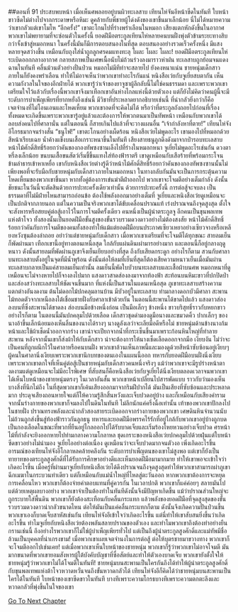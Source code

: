 ##ตอนที่ 91 ประสบพบหน้า
เมื่อเห็นศพลอยอยู่บนผิวทะเลสาบ เทียนไห่จันอีหน้าซีดในทันที ใบหน้าขาวซีดไม่ต่างไปจากกระดาษหรือหิมะ ดูคล้ายกับพี่ชายผู้โด่งดังของเขาขึ้นมาเล็กน้อย
นี่ไม่ได้หมายความว่าเขากลัวแต่เขาโมโห
“อีกครั้ง!” เขาตะโกนไปที่ร่างพร่าเลือนในหมอก
เสียงแตกหักดังขึ้นในอากาศ พวกเขาไม่พยายามที่จะซ่อนตัวในครั้งนี้ ยอดฝีมือตระกูลเทียนไห่หลายคนบนฝั่งพุ่งตัวข้ามระยะทางสิบกว่าจั้งเข้าสู่หมอกหนา
ในครั้งนี้มันก็มีการตอบสนองในที่สุด ตอบสนองอย่างรวดเร็วครั้งหนึ่ง มีแสงหลายจุดสว่างขึ้น เหมือนกับถุงใส่น้ำถูกลูกศรคมแทงทะลุ
โผละ โผละ โผละ! ยอดฝีมือตระกูลเทียนไห่ระเบิดออกกลางอากาศ กลายสภาพเป็นเศษเนื้อนับไม่ถ้วนร่วงลงมาราวห่าฝน
ทะเลสาบถูกย้อมจนแดงฉานในทันที คลื่นม้วนตัวอย่างปั่นป่วน
หมอกไม่มีทีท่าจะสลายไป ยังคงหนาแน่น ชายหนุ่มเด็กสาวภายในก็ยังคงพร่าเลือน ทำให้ไม่อาจเห็นว่าพวกเขาทำอะไรกันแน่
หนิงสือเว่ยกับจูเยี่ยสบตากัน เห็นความกังวลในใจของอีกฝ่ายได้ พวกเขารู้ว่าเจ้าของยาจูซาผู้ลึกลับนี้ไม่ใช่คนธรรมดา และเพราะพวกเขาเตรียมใจไว้แล้วกับเรื่องนี้พวกเขาจึงมาเทือกเขาอันห่างไกลแห่งนี้ด้วยตัวเอง แต่ก็ยังไม่คิดว่าคนผู้นี้จะมีระดับการบำเพ็ญเพียรที่ยากหยั่งถึงเช่นนี้ มีวิชาที่ประหลาดยากอธิบายเช่นนี้ ที่น่ากลัวยิ่งกว่าก็คือเจตจำนงที่ไม่โอนเอนและโหดเหี้ยม
พวกเขาอดที่จะคิดไม่ได้ หรือว่าที่ตระกูลถังถอยไปก่อนที่เรื่องทั้งหมดจะเกิดขึ้นเพราะพวกเขารู้อยู่แล้วและต้องการให้พวกตนมาเป็นทัพหน้า
เหมือนกับพวกเขาได้ลอบส่งคนไปที่ศาลานั่น
แต่ในตอนนี้ ก็สายเกินไปแล้วที่จะวางแผนอื่น
“เจ้ากำลังหาที่ตาย!” เทียนไห่จังอีโกรธมากจนร่างสั่น “ธนูไฟ!” เขาตะโกนอย่างเผ็ดร้อน
หนิงสือเว่ยไม่พูดอะไร เขามองไปที่หมอกด้วยสีหน้าเรียบเฉย น้ำค้างแข็งบนเสื้อเกราะหนาขึ้นในทันที
เสียงสายธนูถูกดึงดังมาจากป่ารอบทะเลสาบ หน้าไม้ศักดิ์สิทธิ์ร้อยกว่าคันของกองทัพซงซานเล็งไปที่ร่างในหมอกหนา
จูเยี่ยไม่พูดอะไรเช่นกัน ดวงตาหรี่ลงเล็กน้อย ขนบนเสื้อขนสัตว์เริ่มชี้ขึ้นแทงใส่ท้องฟ้าราตรี เขาดูเหมือนกับเสือร้ายที่พร้อมกระโจนข้ามลำธารเข้าหาเหยื่อ
เขากับหนิงสือเว่ยต่างรู้ดีว่าหน้าไม้ศักดิ์สิทธิ์ร้อยกว่าคันของกองทัพซงซานนั้นไม่เพียงพอที่จะรับมือกับชายหนุ่มกับเด็กสาวภายในหมอกหนา ในทางกลับกันมันจะเป็นการกระตุ้นความโหดเหี้ยมของพวกเขาขึ้นมา หากทั้งคู่ต้องการเข่นฆ่าตีฝ่าออกไป พวกเขาจะโจมตีอย่างเต็มกำลัง ดังนั้นชัยชนะในวันนี้จะตัดสินด้วยการปะทะครั้งเดียวเท่านั้น
ด้วยการปะทะครั้งนี้ การต่อสู้จะจบลง เป็นธรรมดาที่ไม่มีฝ่ายไหนสามารถอ่อนข้อ ต้องใช้พลังออกมาอย่างเต็มที่
จูเยี่ยและหนิงสือเว่ยดูเหมือนจะเป็นปกติจากภายนอก แต่ในความเป็นจริงพวกเขาได้ขับเคลื่อนปราณแท้ เร่งปราณจนถึงจุดสูงสุด ตั้งใจจะสังหารหรือสยบคู่ต่อสู้เอาไว้ในการโจมตีครั้งเดียว
คนหนึ่งเป็นผู้นำตระกูลจู อีกคนเป็นขุนพลเทพแห่งต้าโจว ทั้งสองนั้นเป็นยอดฝีมือขั้นสูงของขั้นรวบรวมดวงดาวอย่างไม่ต้องสงสัย หน้าไม้ศักดิ์สิทธิ์ร้อยกว่าคันกับการโจมตีของคนทั้งสองทำให้แม้แต่ยอดฝีมือบนประกาศเซียวเหยาอย่างเซียวจางหรือเหลียงหวังซุนต้องล่าถอย อย่าว่าแต่ชายหนุ่มกับเด็กสาว
เมื่อพวกเขาเตรียมที่จะโจมตีได้ทุกขณะ สายลมเย็นก็พัดผ่านมา
เทือกเขานี้อยู่ทางตอนเหนือสุด ใกล้กับแผ่นดินเผ่ามารอย่างมาก และตอนนี้ก็อยู่กลางฤดูหนาว ดังนั้นสายลมที่พัดผ่านภูเขาจึงเย็นเยียบอย่างที่สุด ถึงกับเสียดกระดูก อย่างไรก็ตาม สวนกับศาลาบนทะเลสาบตั้งอยู่ในจุดที่มีน้ำพุร้อน ดังนั้นต่อให้ลมที่เย็นที่สุดก็ต้องเสียความหนาวเย็นเมื่อมันผ่านทะเลสาบกลายเป็นแค่สายลมเย็นเท่านั้น
ลมเย็นนี้พัดใบบัวบนทะเลสาบและเสื้อผ้าบนศพ หมอกหนาที่ดูเหมือนจะไม่จางหายไปก็จางลงไปมาก
แสงดาวสาดส่องลงมาจากท้องฟ้า สะท้อนบนหิมะขาวที่ปกปิดป่าและส่องสว่างทะเลสาบให้ชัดเจนขึ้นมาก
ที่แห่งนี้เป็นสวนในแดนเหนือสุด ภูเขาทะเลสาบสร้างความแตกต่างอันงดงาม ต้นไม่ดอกไม้ปกคลุมลานบ้าน มีบัวอยู่ในทะเลสาบ ท่ามกลางดอกบัวมีศาลา สะพานไม้ทอดตัวจากเหนือลงใต้เชื่อมชายฝั่งกับศาลาเข้าด้วยกัน ในตอนนี้สะพานได้ขาดไปแล้ว
แสงดาวส่องลงบนที่ซึ่งสะพานได้ขาดลง ส่องบนมือข้างหนึ่งก่อน
เป็นมือเล็กๆ ข้างหนึ่ง ขาวบริสุทธิ์ราวกับหยกขาว อย่างไรก็ตาม ในตอนนี้มันปกคลุมไปด้วยเลือด
เด็กสาวชุดดำมองดูมือนางและขมวดคิ้ว ปากเล็กๆ ของนางอ้าขึ้นเล็กน้อยมองเห็นลิ้นของนางได้รางๆ นางดูลังเลว่าจะเลียมือดีหรือไม่
ชายหนุ่มด้านข้างนางก้มหน้าและใช้ผ้าเช็ดน้ำออกจากร่าง เขาน่าจะเปียกจากน้ำที่กระเซ็นขึ้นมาเพราะก้อนหินใหญ่ที่ทำลายสะพาน
หลังจากนั้นเขาก็ส่งผ้าให้กับเด็กสาว น่าจะต้องการให้นางเช็ดเลือดออกจากมือ
เงียบงัน
ไม่ว่าจะเป็นคนที่ถูกผนึกไว้ในศาลาหรือคนบนฝั่ง พวกเขาล้วนเห็นภาพนี้และมองดูด้วยสีหน้าซับซ้อนอยู่เงียบๆ
ผู้คนในศาลานิ่งเงียบเพราะพวกเขานึกบทของตนเองในแผนนี้ออก ทหารกับยอดฝีมือบนฝั่งนิ่งเงียบเพราะพวกเขาตกใจที่เห็นคู่ต่อสู้เป็นชายหนุ่มกับเด็กสาวคนหนึ่งจริงๆ แม้ว่าพวกเขาจะมีรูปร่างหน้าตางดงามแต่ดูเหมือนจะไม่มีอะไรพิเศษ
ที่สับสนก็คือหนิงสือเว่ยกับจูเยี่ยได้นิ่งเงียบตลอดเวลาจนพวกเขาได้เห็นใบหน้าของชายหนุ่มตรงๆ
ในเวลาอันสั้น พวกเขาหน้าเปลี่ยนไปสารพัดแบบ ราวกับว่ามองเห็นบางสิ่งที่นึกไม่ถึง ในที่สุดพวกเขาก็เค้นเสียงออกมาจากริมฝีปากได้
มันเป็นเสียงที่ซับซ้อนและประหลาดมาก ประดุจเสียงถอนหายใจแต่ก็ให้ความรู้สึกสิ้นหวังและเจ็บปวดอยู่บ้าง และก็เหมือนกับเสียงคำราม
จากนั้นร่างกายของพวกเขาก็จมลงไปในดินในทันที
ไม่ลึกนักแค่ครึ่งฉื่อเท่านั้น
เท้าของพวกเขาปักลงไปในชายฝั่ง
ปราณทรงพลังและน่ากลัวสองสายระเบิดออกจากร่างกายของพวกเขา
เศษดินหินจำนวนนับไม่ถ้วนถูกส่งขึ้นสู่ท้องฟ้าราวกันลูกธนู
ทหารและยอดฝีมือพรรคไร้รักที่อยู่ใกล้กับพวกเขาอยู่บ้างถูกบดเป็นกองเลือดในขณะที่พวกที่ยืนอยู่ไกลออกไปได้รับบาดเจ็บและเริ่มร้องโหยหวนอย่างเจ็บปวด
ศรหน้าไม้ที่กำลังจะยิงออกหายไปท่ามกลางความโกลาหล
ชุดเกราะของหนิงสือเว่ยปกคลุมไปด้วยฝุ่นแต่ใบหน้าซีดขาวอย่างไม่น่ามอง
จูเยี่ยไออย่างต่อเนื่อง ดูเหมือนว่าจะเจ็บปวดมากจนตัวงอ
เพิ่งเกิดอะไรขึ้น
อารมณ์ของเทียนไห่จังอีโกลาหลคล้ายคลึงกัน
ระดับการบำเพ็ญตนของเขาไม่สูงพอ แต่เขาก็ยังเป็นทายาทของตระกูลสูงศักดิ์ที่ได้รับการศึกษาอย่างดีและเห็นยอดฝีมือมามากมาย ทำให้เขาพอจะเข้าใจว่าเกิดอะไรขึ้น
เมื่อครู่ที่ผ่านมาจูเยี่ยกับหนิงสือเว่ยได้ดึงปราณจนถึงจุดสูงสุดทำให้พวกเขาสามารถผ่าภูเขาฉีกเมฆาในกระบวนท่าเดียว
แต่ก็เหมือนกับแม่น้ำใหญ่ที่ไหลสู่ตะวันออก หากพวกเขาต้องการจะหยุดการเคลื่อนไหว พวกเขาก็ต้องจ่ายค่าตอบแทนที่คู่ควรกัน
ในเวลาปกติ พวกเขาก็แค่ค่อยๆ สลายมันไป แต่ด้วยเหตุผลบางอย่าง พวกเขาจำเป็นต้องทำในทันทีดังนั้นจึงมีปัญหาเกิดขึ้น แม้ว่าปราณส่วนใหญ่จะถูกระบายใส่พื้นดิน พวกเขาก็ยังต้องสะเทือนกับคลื่นกระแทก
แล้วพลังของยอดฝีมือที่จุดสูงสุดของขั้นรวบรวมดวงดาวน่ากลัวขนาดไหน ต่อให้มันเป็นแค่คลื่นกระแทกก็ตาม
ดังนั้นจึงเกิดความปั่นป่วนขึ้น พวกเขาเองก็บาดเจ็บสาหัสเช่นกัน
เทียนไห่จังอีเข้าใจว่าเกิดอะไรขึ้น แต่นี่ทำให้เขาสับสนยิ่งขึ้นว่าเกิดอะไรขึ้น
ทำไมจูเยี่ยกับหนิงสือเว่ยต้องพลันสลายปราณของตัวเอง และทำไมพวกเขาถึงต้องทำอย่างยืนกรานเช่นนี้
ถึงอย่างไรพวกเขาก็ไม่ใช่ผู้บำเพ็ญเพียรทั่วไป แต่เป็นถึงผู้นำตระกูลสูงศักดิ์และแม่ทัพมีชื่อ ล้วนเป็นบุคคลที่น่าเกรงขาม!
เมื่อพวกเขาเผยเจตจำนงในการต่อสู้ ต่อให้บุตรชายมาขวางทาง พวกเขาก็จะโจมตีออกไปเช่นเคย!
แต่เมื่อพวกเขาเห็นใบหน้าของชายหนุ่ม พวกเขาก็รู้ว่าพวกเขาไม่อาจโจมตี มันมากขนาดที่พวกเขายอมสังหารผู้ใต้บังคับบัญชาที่ซื่อสัตย์และทำให้ตัวเองบาดเจ็บ พวกเขายังตั้งใจให้ชายหนุ่มรู้ว่าพวกเขาไม่ได้โจมตีในทันที!
ชายหนุ่มบนสะพานเป็นใครกันถึงได้ทำให้ผู้นำตระกูลสูงศักดิ์กับขุนพลเทพแห่งต้าโจวหวาดหวั่นจนถึงขั้นหวาดกลัวได้
เทียนไห่จังอีก็คิดได้ว่าชายหนุ่มบนสะพานเป็นใครได้ในทันที
ใบหน้าของเขาซีดขาวในทันที บางทีเพราะความโกรธบางทีเพราะความตกตะลึงและหวาดกลัวที่พุ่งขึ้นในใจของเขา


[Go To Next Chapter]( ./764.md)